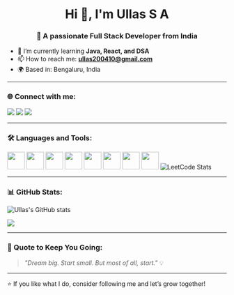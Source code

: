 <h1 align="center">Hi 👋, I'm Ullas S A</h1>
<h3 align="center">🚀 A passionate Full Stack Developer from India</h3>

- 🔭 I’m currently learning **Java, React, and DSA**
- 📫 How to reach me: **ullas200410@gmail.com**
- 🌍 Based in: Bengaluru, India

---

### 🌐 Connect with me:
<p align="left">
  <a href="https://linkedin.com/in/ullas-s-a-056229330" target="blank"><img src="https://img.shields.io/badge/LinkedIn-0077B5?style=for-the-badge&logo=linkedin&logoColor=white"/></a>
  <a href="https://www.instagram.com/_ullas__a" target="blank"><img src="https://img.shields.io/badge/Instagram-E4405F?style=for-the-badge&logo=instagram&logoColor=white"/></a>
  <a href="https://leetcode.com/Ullas_S_A/" target="blank"><img src="https://img.shields.io/badge/LeetCode-FFA116?style=for-the-badge&logo=leetcode&logoColor=black"/></a>
</p>

---

### 🛠️ Languages and Tools:
<p align="left">
  <img src="https://cdn.jsdelivr.net/gh/devicons/devicon/icons/html5/html5-original.svg" width="40" height="40"/>
  <img src="https://cdn.jsdelivr.net/gh/devicons/devicon/icons/css3/css3-original.svg" width="40" height="40"/>
  <img src="https://cdn.jsdelivr.net/gh/devicons/devicon/icons/javascript/javascript-original.svg" width="40" height="40"/>
  <img src="https://cdn.jsdelivr.net/gh/devicons/devicon/icons/react/react-original.svg" width="40" height="40"/>
  <img src="https://cdn.jsdelivr.net/gh/devicons/devicon/icons/python/python-original.svg" width="40" height="40"/>
  <img src="https://cdn.jsdelivr.net/gh/devicons/devicon/icons/c/c-original.svg" width="40" height="40"/>
  <img src="https://cdn.jsdelivr.net/gh/devicons/devicon/icons/mysql/mysql-original.svg" width="40" height="40"/>
  <img src="https://cdn.jsdelivr.net/gh/devicons/devicon/icons/git/git-original.svg" width="40" height="40"/>
  
<img src="https://leetcard.jacoblin.cool/Ullas_S_A" alt="LeetCode Stats" />
</p>

---

### 📊 GitHub Stats:
<p align="left">
  <img src="https://github-readme-stats.vercel.app/api?username=ullassa&show_icons=true&theme=tokyonight" alt="Ullas's GitHub stats" />
</p>

<p align="left">
  <img src="https://github-readme-stats.vercel.app/api/top-langs/?username=ullassa&layout=compact&theme=tokyonight" />
</p>

---

### 🧠 Quote to Keep You Going:

> *"Dream big. Start small. But most of all, start."* 💡

---

⭐️ If you like what I do, consider following me and let’s grow together!
